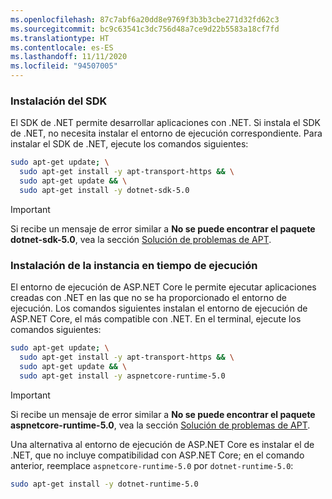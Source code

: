 ```yaml
---
ms.openlocfilehash: 87c7abf6a20dd8e9769f3b3b3cbe271d32fd62c3
ms.sourcegitcommit: bc9c63541c3dc756d48a7ce9d22b5583a18cf7fd
ms.translationtype: HT
ms.contentlocale: es-ES
ms.lasthandoff: 11/11/2020
ms.locfileid: "94507005"
---
```


### <a name="install-the-sdk"></a>Instalación del SDK

El SDK de .NET permite desarrollar aplicaciones con .NET. Si instala el SDK de .NET, no necesita instalar el entorno de ejecución correspondiente. Para instalar el SDK de .NET, ejecute los comandos siguientes:

```bash
sudo apt-get update; \
  sudo apt-get install -y apt-transport-https && \
  sudo apt-get update && \
  sudo apt-get install -y dotnet-sdk-5.0
```

> [!IMPORTANT]
> Si recibe un mensaje de error similar a **No se puede encontrar el paquete dotnet-sdk-5.0**, vea la sección [Solución de problemas de APT](#apt-troubleshooting).

### <a name="install-the-runtime"></a>Instalación de la instancia en tiempo de ejecución

El entorno de ejecución de ASP.NET Core le permite ejecutar aplicaciones creadas con .NET en las que no se ha proporcionado el entorno de ejecución. Los comandos siguientes instalan el entorno de ejecución de ASP.NET Core, el más compatible con .NET. En el terminal, ejecute los comandos siguientes:

```bash
sudo apt-get update; \
  sudo apt-get install -y apt-transport-https && \
  sudo apt-get update && \
  sudo apt-get install -y aspnetcore-runtime-5.0
```

> [!IMPORTANT]
> Si recibe un mensaje de error similar a **No se puede encontrar el paquete aspnetcore-runtime-5.0**, vea la sección [Solución de problemas de APT](#apt-troubleshooting).

Una alternativa al entorno de ejecución de ASP.NET Core es instalar el de .NET, que no incluye compatibilidad con ASP.NET Core; en el comando anterior, reemplace `aspnetcore-runtime-5.0` por `dotnet-runtime-5.0`:

```bash
sudo apt-get install -y dotnet-runtime-5.0
```
